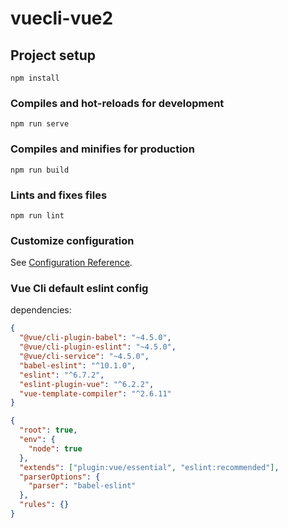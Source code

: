 # vuecli-vue2

## Project setup

```
npm install
```

### Compiles and hot-reloads for development

```
npm run serve
```

### Compiles and minifies for production

```
npm run build
```

### Lints and fixes files

```
npm run lint
```

### Customize configuration

See [Configuration Reference](https://cli.vuejs.org/config/).

### Vue Cli default eslint config

dependencies:

```json
{
  "@vue/cli-plugin-babel": "~4.5.0",
  "@vue/cli-plugin-eslint": "~4.5.0",
  "@vue/cli-service": "~4.5.0",
  "babel-eslint": "^10.1.0",
  "eslint": "^6.7.2",
  "eslint-plugin-vue": "^6.2.2",
  "vue-template-compiler": "^2.6.11"
}
```

```json
{
  "root": true,
  "env": {
    "node": true
  },
  "extends": ["plugin:vue/essential", "eslint:recommended"],
  "parserOptions": {
    "parser": "babel-eslint"
  },
  "rules": {}
}
```
